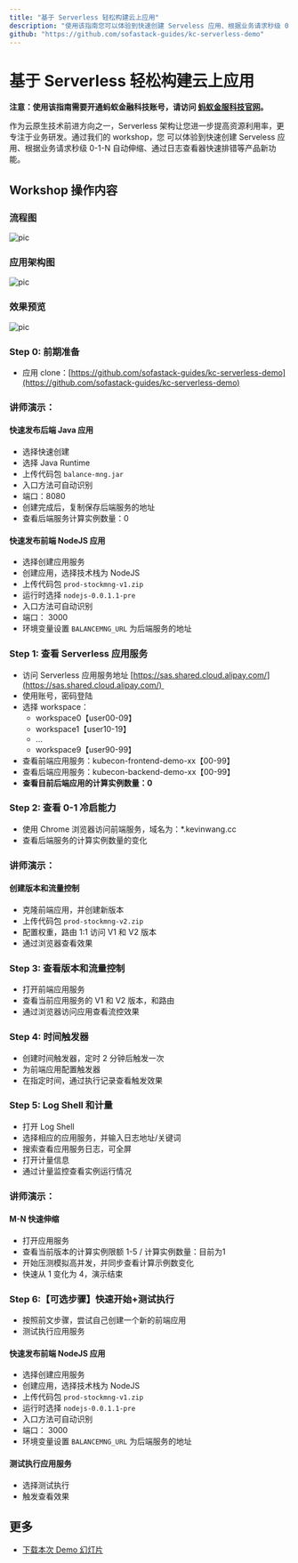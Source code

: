 ```yaml
---
title: "基于 Serverless 轻松构建云上应用"
description: "使用该指南您可以体验到快速创建 Serveless 应用、根据业务请求秒级 0-1-N 自动伸缩、通过日志查看器快速排错、按时间触发应用等产品新功能。"
github: "https://github.com/sofastack-guides/kc-serverless-demo"
---
```

# 基于 Serverless 轻松构建云上应用

**注意：使用该指南需要开通蚂蚁金融科技账号，请访问 [蚂蚁金服科技官网](https://tech.antfin.com/)。**

作为云原生技术前进方向之一，Serverless 架构让您进一步提高资源利用率，更专注于业务研发。通过我们的 workshop，您
可以体验到快速创建 Serveless 应用、根据业务请求秒级 0-1-N 自动伸缩、通过日志查看器快速排错等产品新功能。

## Workshop 操作内容

### 流程图

![pic](kc-sas.jpg)

### 应用架构图

![pic](arch.jpg)

### 效果预览

![pic](preview-sas.png)

<a name="fxwGD"></a>
### Step 0: 前期准备

- 应用 clone：[https://github.com/sofastack-guides/kc-serverless-demo](https://github.com/sofastack-guides/kc-serverless-demo)

<a name="Wat0u"></a>
### 讲师演示：

<a name="QrSTV"></a>
#### 快速发布后端 Java 应用

- 选择快速创建
- 选择 Java Runtime
- 上传代码包 `balance-mng.jar`
- 入口方法可自动识别
- 端口：8080
- 创建完成后，复制保存后端服务的地址
- 查看后端服务计算实例数量：0
  <a name="WGOZU"></a>
#### 快速发布前端 NodeJS 应用

- 选择创建应用服务
- 创建应用，选择技术栈为 NodeJS
- 上传代码包 `prod-stockmng-v1.zip`
- 运行时选择 `nodejs-0.0.1.1-pre`
- 入口方法可自动识别
- 端口： 3000
- 环境变量设置 `BALANCEMNG_URL` 为后端服务的地址

<a name="75JiI"></a>
### Step 1: 查看 Serverless 应用服务

- 访问 Serverless 应用服务地址 [https://sas.shared.cloud.alipay.com/](https://sas.shared.cloud.alipay.com/) 
- 使用账号，密码登陆
- 选择 workspace：
    - workspace0【user00-09】
    - workspace1【user10-19】
    - ...
    - workspace9【user90-99】
- 查看前端应用服务：kubecon-frontend-demo-xx【00-99】
- 查看后端应用服务：kubecon-backend-demo-xx【00-99】
- **查看目前后端应用的计算实例数量：0**

<a name="scmLZ"></a>
### Step 2: 查看 0-1 冷启能力

- 使用 Chrome 浏览器访问前端服务，域名为：*.kevinwang.cc
- 查看后端服务的计算实例数量的变化

<a name="epfI5"></a>
### 讲师演示：

<a name="liSO7"></a>
#### 创建版本和流量控制

- 克隆前端应用，并创建新版本
- 上传代码包 `prod-stockmng-v2.zip`
- 配置权重，路由 1:1 访问 V1 和 V2 版本
- 通过浏览器查看效果

<a name="713LS"></a>
### Step 3: 查看版本和流量控制

- 打开前端应用服务
- 查看当前应用服务的 V1 和 V2 版本，和路由
- 通过浏览器访问应用查看流控效果

<a name="VQrsn"></a>
### Step 4: 时间触发器

- 创建时间触发器，定时 2 分钟后触发一次
- 为前端应用配置触发器
- 在指定时间，通过执行记录查看触发效果
  <a name="Ekbs7"></a>
### [](https://github.com/sofastack-guides/kc-serverless-demo#step-2-%E6%9F%A5%E7%9C%8B-0-1-%E5%86%B7%E5%90%AF%E8%83%BD%E5%8A%9B)
<a name="4iW0b"></a>
### Step 5: Log Shell 和计量

- 打开 Log Shell
- 选择相应的应用服务，并输入日志地址/关键词
- 搜索查看应用服务日志，可全屏
- 打开计量信息
- 通过计量监控查看实例运行情况

<a name="KESa0"></a>
### 讲师演示：

<a name="BdZ6q"></a>
#### M-N 快速伸缩

- 打开应用服务
- 查看当前版本的计算实例限额 1-5 / 计算实例数量：目前为1
- 开始压测模拟高并发，并同步查看计算示例数变化
- 快速从 1 变化为 4，演示结束

### Step 6:【可选步骤】快速开始+测试执行

- 按照前文步骤，尝试自己创建一个新的前端应用
- 测试执行应用服务

#### 快速发布前端 NodeJS 应用

- 选择创建应用服务
- 创建应用，选择技术栈为 NodeJS
- 上传代码包 `prod-stockmng-v1.zip`
- 运行时选择 `nodejs-0.0.1.1-pre`
- 入口方法可自动识别
- 端口： 3000
- 环境变量设置 `BALANCEMNG_URL` 为后端服务的地址

#### 测试执行应用服务

- 选择测试执行
- 触发查看效果

## 更多

- [下载本次 Demo 幻灯片](https://gw.alipayobjects.com/os/basement_prod/ce277119-020a-4f59-926d-2331ab7c805b.pdf)
